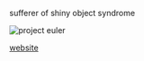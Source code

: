 sufferer of shiny object syndrome

![project euler](https://projecteuler.net/profile/404salad.png)

[website](https://aboutsahil.vercel.app)
